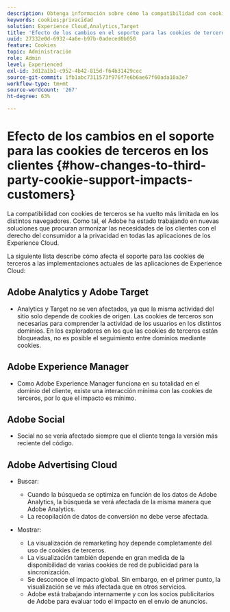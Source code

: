 ```yaml
---
description: Obtenga información sobre cómo la compatibilidad con cookies de terceros se ha limitado cada vez más en los distintos exploradores.
keywords: cookies;privacidad
solution: Experience Cloud,Analytics,Target
title: 'Efecto de los cambios en el soporte para las cookies de terceros en los clientes  '
uuid: 27332e0d-6932-4a6e-b97b-0adeced0b050
feature: Cookies
topic: Administración
role: Admin
level: Experienced
exl-id: 3d12a1b1-c952-4b42-815d-f64b31429cec
source-git-commit: 1fb1abc7311573f976f7e6b6ae67f60ada10a3e7
workflow-type: tm+mt
source-wordcount: '267'
ht-degree: 63%

---
```


# Efecto de los cambios en el soporte para las cookies de terceros en los clientes {#how-changes-to-third-party-cookie-support-impacts-customers}

La compatibilidad con cookies de terceros se ha vuelto más limitada en los distintos navegadores. Como tal, el Adobe ha estado trabajando en nuevas soluciones que procuran armonizar las necesidades de los clientes con el derecho del consumidor a la privacidad en todas las aplicaciones de los Experience Cloud.

La siguiente lista describe cómo afecta el soporte para las cookies de terceros a las implementaciones actuales de las aplicaciones de Experience Cloud:

## Adobe Analytics y Adobe Target

* Analytics y Target no se ven afectados, ya que la misma actividad del sitio solo depende de cookies de origen. Las cookies de terceros son necesarias para comprender la actividad de los usuarios en los distintos dominios. En los exploradores en los que las cookies de terceros están bloqueadas, no es posible el seguimiento entre dominios mediante cookies.

## Adobe Experience Manager

* Como Adobe Experience Manager funciona en su totalidad en el dominio del cliente, existe una interacción mínima con las cookies de terceros, por lo que el impacto es mínimo.

## Adobe Social

* Social no se vería afectado siempre que el cliente tenga la versión más reciente del código.

## Adobe Advertising Cloud

* Buscar:

   * Cuando la búsqueda se optimiza en función de los datos de Adobe Analytics, la búsqueda se verá afectada de la misma manera que Adobe Analytics.
   * La recopilación de datos de conversión no debe verse afectada.

* Mostrar:

   * La visualización de remarketing hoy depende completamente del uso de cookies de terceros.
   * La visualización también depende en gran medida de la disponibilidad de varias cookies de red de publicidad para la sincronización.
   * Se desconoce el impacto global. Sin embargo, en el primer punto, la visualización se ve más afectada que en otros servicios.
   * Adobe está trabajando internamente y con los socios publicitarios de Adobe para evaluar todo el impacto en el envío de anuncios.
